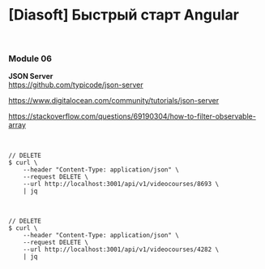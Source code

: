 # [Diasoft] Быстрый старт Angular

<br/>

### Module 06

**JSON Server**  
https://github.com/typicode/json-server

https://www.digitalocean.com/community/tutorials/json-server

https://stackoverflow.com/questions/69190304/how-to-filter-observable-array

<br/>

```
// DELETE
$ curl \
    --header "Content-Type: application/json" \
    --request DELETE \
    --url http://localhost:3001/api/v1/videocourses/8693 \
    | jq
```

<br/>

```
// DELETE
$ curl \
    --header "Content-Type: application/json" \
    --request DELETE \
    --url http://localhost:3001/api/v1/videocourses/4282 \
    | jq
```
